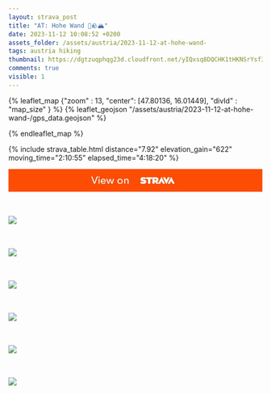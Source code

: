 ```yaml
---
layout: strava_post
title: "AT: Hohe Wand 🥾🪨🏔"
date: 2023-11-12 10:08:52 +0200
assets_folder: /assets/austria/2023-11-12-at-hohe-wand-
tags: austria hiking
thumbnail: https://dgtzuqphqg23d.cloudfront.net/yIQxsq8DQCHK1tHKNSrYsf37UUALF8zI4y44cohFb3A-1024x768.jpg
comments: true
visible: 1
---
```



{% leaflet_map {"zoom" : 13,
                  "center": [47.80136, 16.01449],
                 "divId" : "map_size" } %}
    {% leaflet_geojson "/assets/austria/2023-11-12-at-hohe-wand-/gps_data.geojson" %}

{% endleaflet_map %}





{% include strava_table.html distance="7.92" elevation_gain="622" moving_time="2:10:55" elapsed_time="4:18:20" %}

[![](/assets/strava.jpg)](https://www.strava.com/activities/10206516964)


<br />

![](https://dgtzuqphqg23d.cloudfront.net/yIQxsq8DQCHK1tHKNSrYsf37UUALF8zI4y44cohFb3A-1024x768.jpg)


<br />

![](https://dgtzuqphqg23d.cloudfront.net/r4Qk8zLcgJFhuMhpY8Rmv-kxwv0fi4xfhIf1BiVadDc-768x1024.jpg)


<br />

![](https://dgtzuqphqg23d.cloudfront.net/00zmf-h_a3cNEaf9iiWioOm9VmoZjbjvNpORmUYhWT4-768x1024.jpg)


<br />

![](https://dgtzuqphqg23d.cloudfront.net/rDxkUaWYAg4lEZaB3KUN1KN_0tG93M1hGHgpugU33CQ-768x1024.jpg)


<br />

![](https://dgtzuqphqg23d.cloudfront.net/HXNw2eQDqovJFf8P_m1erSbSSr8YcIJdhQFQAqeAmlE-1024x768.jpg)


<br />

![](https://dgtzuqphqg23d.cloudfront.net/y2DrwhHGXttoEW_tdsPeEJgvlvpWFBclc5-VxhfKnlg-768x1024.jpg)
